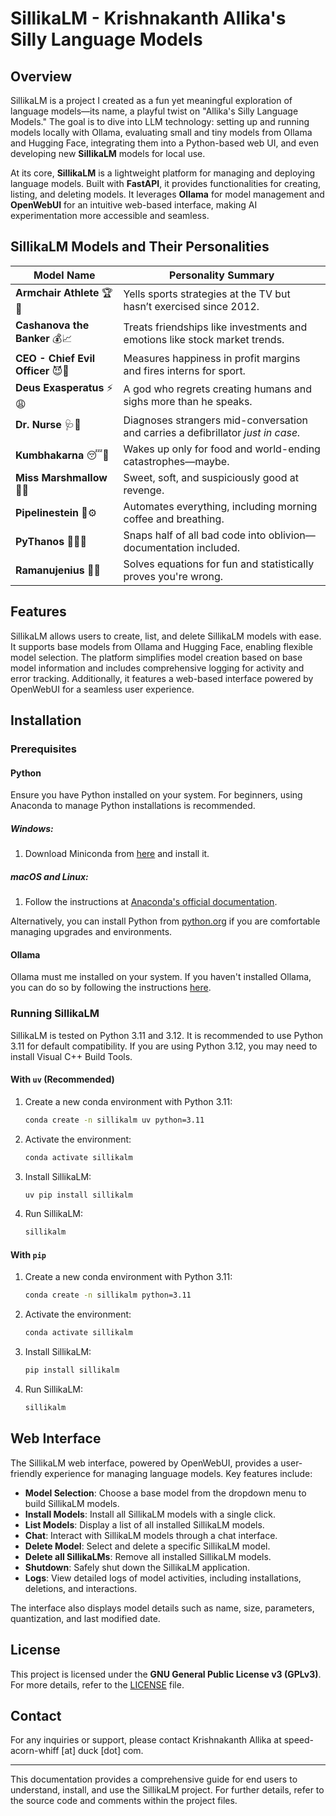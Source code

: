 # SillikaLM - Krishnakanth Allika's Silly Language Models

## Overview

SillikaLM is a project I created as a fun yet meaningful exploration of language models—its name, a playful twist on "Allika's Silly Language Models." The goal is to dive into LLM technology: setting up and running models locally with Ollama, evaluating small and tiny models from Ollama and Hugging Face, integrating them into a Python-based web UI, and even developing new **SillikaLM** models for local use.

At its core, **SillikaLM** is a lightweight platform for managing and deploying language models. Built with **FastAPI**, it provides functionalities for creating, listing, and deleting models. It leverages **Ollama** for model management and **OpenWebUI** for an intuitive web-based interface, making AI experimentation more accessible and seamless.



## **SillikaLM Models and Their Personalities**


| **Model Name**              | **Personality Summary** |
|-----------------------------|-------------------------|
| **Armchair Athlete** 🏆🍕 | Yells sports strategies at the TV but hasn’t exercised since 2012. |
| **Cashanova the Banker** 💰📈 | Treats friendships like investments and emotions like stock market trends. |
| **CEO - Chief Evil Officer** 😈🏢 | Measures happiness in profit margins and fires interns for sport. |
| **Deus Exasperatus** ⚡😩 | A god who regrets creating humans and sighs more than he speaks. |
| **Dr. Nurse** 🩺🔬 | Diagnoses strangers mid-conversation and carries a defibrillator *just in case.* |
| **Kumbhakarna** 😴🍗 | Wakes up only for food and world-ending catastrophes—maybe. |
| **Miss Marshmallow** 🍭💖 | Sweet, soft, and suspiciously good at revenge. |
| **Pipelinestein** 🔬⚙️ | Automates everything, including morning coffee and breathing. |
| **PyThanos** 🧑‍💻🔮 | Snaps half of all bad code into oblivion—documentation included. |
| **Ramanujenius** 🧮🤓 | Solves equations for fun and statistically proves you're wrong. |



## Features

SillikaLM allows users to create, list, and delete SillikaLM models with ease. It supports base models from Ollama and Hugging Face, enabling flexible model selection. The platform simplifies model creation based on base model information and includes comprehensive logging for activity and error tracking. Additionally, it features a web-based interface powered by OpenWebUI for a seamless user experience.

## Installation

### Prerequisites

#### Python

Ensure you have Python installed on your system. For beginners, using Anaconda to manage Python installations is recommended.

##### Windows:
1. Download Miniconda from [here](https://repo.anaconda.com/miniconda/Miniconda3-latest-Windows-x86_64.exe) and install it.

##### macOS and Linux:
1. Follow the instructions at [Anaconda's official documentation](https://www.anaconda.com/docs/getting-started/miniconda/install).

Alternatively, you can install Python from [python.org](https://www.python.org/downloads/) if you are comfortable managing upgrades and environments.

#### Ollama 

Ollama must me installed on your system. If you haven't installed Ollama, you can do so by following the instructions [here](https://ollama.com/download).


### Running SillikaLM 

SillikaLM is tested on Python 3.11 and 3.12. It is recommended to use Python 3.11 for default compatibility. If you are using Python 3.12, you may need to install Visual C++ Build Tools.

#### With `uv` (Recommended)

1. Create a new conda environment with Python 3.11:
    ```sh
    conda create -n sillikalm uv python=3.11
    ```
2. Activate the environment:
    ```sh
    conda activate sillikalm
    ```
3. Install SillikaLM:
    ```sh
    uv pip install sillikalm
    ```
4. Run SillikaLM:
    ```sh
    sillikalm
    ```

#### With `pip`

1. Create a new conda environment with Python 3.11:
    ```sh
    conda create -n sillikalm python=3.11
    ```
2. Activate the environment:
    ```sh
    conda activate sillikalm
    ```
3. Install SillikaLM:
    ```sh
    pip install sillikalm
    ```
4. Run SillikaLM:
    ```sh
    sillikalm
    ```

## Web Interface

The SillikaLM web interface, powered by OpenWebUI, provides a user-friendly experience for managing language models. Key features include:

- **Model Selection**: Choose a base model from the dropdown menu to build SillikaLM models.
- **Install Models**: Install all SillikaLM models with a single click.
- **List Models**: Display a list of all installed SillikaLM models.
- **Chat**: Interact with SillikaLM models through a chat interface.
- **Delete Model**: Select and delete a specific SillikaLM model.
- **Delete all SillikaLMs**: Remove all installed SillikaLM models.
- **Shutdown**: Safely shut down the SillikaLM application.
- **Logs**: View detailed logs of model activities, including installations, deletions, and interactions.

The interface also displays model details such as name, size, parameters, quantization, and last modified date.

## License

This project is licensed under the **GNU General Public License v3 (GPLv3)**. For more details, refer to the [LICENSE](https://go.allika.eu.org/sillikalmlicense) file.

## Contact

For any inquiries or support, please contact Krishnakanth Allika at speed-acorn-whiff [at] duck [dot] com.

---

This documentation provides a comprehensive guide for end users to understand, install, and use the SillikaLM project. For further details, refer to the source code and comments within the project files.